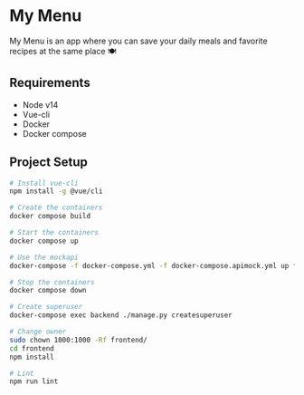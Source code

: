 # My Menu
My Menu is an app where you can save your daily meals and favorite recipes at the same place 🍽️
## Requirements
- Node v14
- Vue-cli
- Docker 
- Docker compose
## Project Setup
```bash
# Install vue-cli
npm install -g @vue/cli

# Create the containers
docker compose build

# Start the containers
docker compose up

# Use the mockapi
docker-compose -f docker-compose.yml -f docker-compose.apimock.yml up frontend

# Stop the containers
docker compose down

# Create superuser
docker-compose exec backend ./manage.py createsuperuser

# Change owner
sudo chown 1000:1000 -Rf frontend/
cd frontend
npm install

# Lint
npm run lint
```
